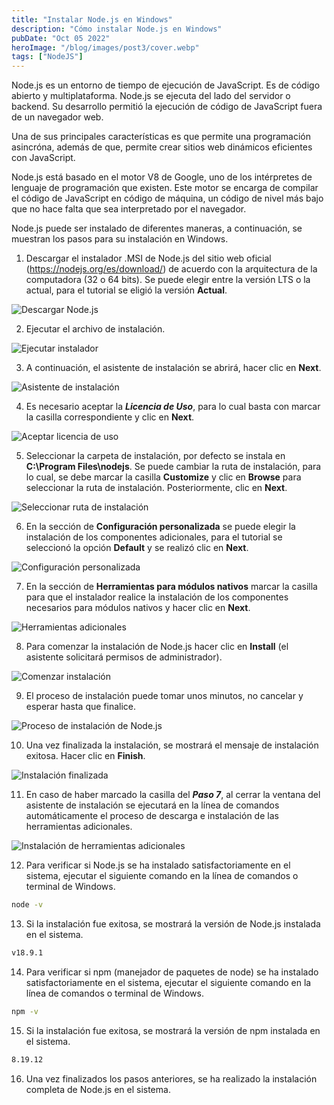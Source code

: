 ```yaml
---
title: "Instalar Node.js en Windows"
description: "Cómo instalar Node.js en Windows"
pubDate: "Oct 05 2022"
heroImage: "/blog/images/post3/cover.webp"
tags: ["NodeJS"]
---
```


Node.js es un entorno de tiempo de ejecución de JavaScript. Es de código abierto y multiplataforma. Node.js se ejecuta del lado del servidor o backend. Su desarrollo permitió la ejecución de código de JavaScript fuera de un navegador web.

Una de sus principales características es que permite una programación asincróna, además de que, permite crear sitios web dinámicos eficientes con JavaScript.

Node.js está basado en el motor V8 de Google, uno de los intérpretes de lenguaje de programación que existen. Este motor se encarga de compilar el código de JavaScript en código de máquina, un código de nivel más bajo que no hace falta que sea interpretado por el navegador.

Node.js puede ser instalado de diferentes maneras, a continuación, se muestran los pasos para su instalación en Windows.

1. Descargar el instalador .MSI de Node.js del sitio web oficial (https://nodejs.org/es/download/) de acuerdo con la arquitectura de la computadora (32 o 64 bits). Se puede elegir entre la versión LTS o la actual, para el tutorial se eligió la versión **Actual**.

![Descargar Node.js](/blog/images/post3/download.webp)

2. Ejecutar el archivo de instalación.

![Ejecutar instalador](/blog/images/post3/installer.webp)

3. A continuación, el asistente de instalación se abrirá, hacer clic en **Next**.

![Asistente de instalación](/blog/images/post3/install.webp)

4. Es necesario aceptar la ***Licencia de Uso***, para lo cual basta con marcar la casilla correspondiente y clic en **Next**.

![Aceptar licencia de uso](/blog/images/post3/license.webp)

5. Seleccionar la carpeta de instalación, por defecto se instala en **C:\Program Files\nodejs**. Se puede cambiar la ruta de instalación, para lo cual, se debe marcar la casilla **Customize** y clic en **Browse** para seleccionar la ruta de instalación. Posteriormente, clic en **Next**.

![Seleccionar ruta de instalación](/blog/images/post3/path.webp)

6. En la sección de **Configuración personalizada** se puede elegir la instalación de los componentes adicionales, para el tutorial se seleccionó la opción **Default** y se realizó clic en **Next**.

![Configuración personalizada](/blog/images/post3/custom.webp)

7. En la sección de **Herramientas para módulos nativos** marcar la casilla para que el instalador realice la instalación de los componentes necesarios para módulos nativos y hacer clic en **Next**.

![Herramientas adicionales](/blog/images/post3/tools.webp)

8. Para comenzar la instalación de Node.js hacer clic en **Install** (el asistente solicitará permisos de administrador).

![Comenzar instalación](/blog/images/post3/begin-install.webp)

9. El proceso de instalación puede tomar unos minutos, no cancelar y esperar hasta que finalice.

![Proceso de instalación de Node.js](/blog/images/post3/process-install.webp)

10.  Una vez finalizada la instalación, se mostrará el mensaje de instalación exitosa. Hacer clic en **Finish**.

![Instalación finalizada](/blog/images/post3/finish.webp)

11.  En caso de haber marcado la casilla del ***Paso 7***, al cerrar la ventana del asistente de instalación se ejecutará en la línea de comandos automáticamente el proceso de descarga e instalación de las herramientas adicionales.

![Instalación de herramientas adicionales](/blog/images/post3/install-tools.webp)

12. Para verificar si Node.js se ha instalado satisfactoriamente en el sistema, ejecutar el siguiente comando en la línea de comandos o terminal de Windows.

```bash
node -v
```

13. Si la instalación fue exitosa, se mostrará la versión de Node.js instalada en el sistema.

```bash
v18.9.1
```

14. Para verificar si npm (manejador de paquetes de node) se ha instalado satisfactoriamente en el sistema, ejecutar el siguiente comando en la línea de comandos o terminal de Windows.

```bash
npm -v
```

15. Si la instalación fue exitosa, se mostrará la versión de npm instalada en el sistema.

```bash
8.19.12
```

16. Una vez finalizados los pasos anteriores, se ha realizado la instalación completa de Node.js en el sistema.
